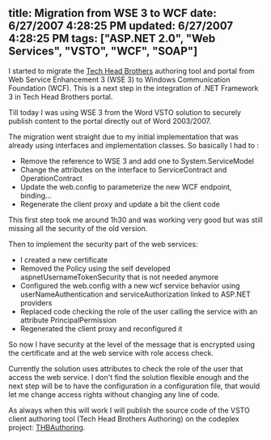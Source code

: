 title: Migration from WSE 3 to WCF
date: 6/27/2007 4:28:25 PM
updated: 6/27/2007 4:28:25 PM
tags: ["ASP.NET 2.0", "Web Services", "VSTO", "WCF", "SOAP"]
---
I started to migrate the [Tech Head Brothers](http://www.techheadbrothers.com/) authoring tool and portal from Web Service Enhancement 3 (WSE 3) to Windows Communication Foundation (WCF). This is a next step in the integration of .NET Framework 3 in Tech Head Brothers portal.

Till today I was using WSE 3 from the Word VSTO solution to securely publish content to the portal directly out of Word 2003/2007.

The migration went straight due to my initial implementation that was already using interfaces and implementation classes. So basically I had to :

*   Remove the reference to WSE 3 and add one to System.ServiceModel
*   Change the attributes on the interface to ServiceContract and OperationContract
*   Update the web.config to parameterize the new WCF endpoint, binding...
*   Regenerate the client proxy and update a bit the client code 

This first step took me around 1h30 and was working very good but was still missing all the security of the old version.

Then to implement the security part of the web services:

*   I created a new certificate
*   Removed the Policy using the self developed aspnetUsernameTokenSecurity that is not needed anymore
*   Configured the web.config with a new wcf service behavior using userNameAuthentication and serviceAuthorization linked to ASP.NET providers
*   Replaced code checking the role of the user calling the service with an attribute PrincipalPermission
*   Regenerated the client proxy and reconfigured it 

So now I have security at the level of the message that is encrypted using the certificate and at the web service with role access check.

Currently the solution uses attributes to check the role of the user that access the web service. I don't find the solution flexible enough and the next step will be to have the configuration in a configuration file, that would let me change access rights without changing any line of code.

As always when this will work I will publish the source code of the VSTO client authoring tool (Tech Head Brothers Authoring) on the codeplex project: [THBAuthoring](http://www.codeplex.com/THBAuthoring).
